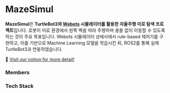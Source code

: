 # MazeSimul

**MazeSimul**은 **TurtleBot3와 [Webots](https://cyberbotics.com/) 시뮬레이터를 활용한 자율주행 미로 탐색 프로젝트**입니다. 
로봇이 미로 환경에서 왼쪽 벽을 따라 주행하며 충돌 없이 이동할 수 있도록 하는 것이 주요 목표입니다.
Webots 시뮬레이터 상에서에서  rule-based 제어기를 구현하고, 이를 기반으로 Machine Learning 모델을 학습시킨 뒤, ROS2를 통해 실제 TurtleBot3과 연동하였습니다.

📄 [Visit our notion for more detail!](https://sparkly-onion-be7.notion.site/MazeSimul-2378e2ec5d7a8096aeaae80c80a3efa6?source=copy_link)

### Members


### Tech Stack
